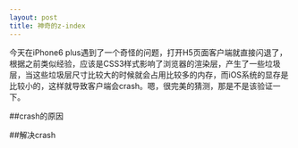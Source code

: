 ```yaml
---
layout: post
title: 神奇的z-index
---
```


今天在iPhone6 plus遇到了一个奇怪的问题，打开H5页面客户端就直接闪退了，根据之前类似经验，应该是CSS3样式影响了浏览器的渲染层，产生了一些垃圾层，当这些垃圾层尺寸比较大的时候就会占用比较多的内存，而iOS系统的显存是比较小的，这样就导致客户端会crash。嗯，很完美的猜测，那是不是该验证一下。

##crash的原因

##解决crash